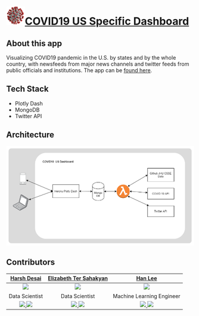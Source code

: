 # <img src="assets/images/covid19-logo.png" width="50px" height="50px">[COVID19 US Specific Dashboard](https://ncov19.us/)

## About this app
Visualizing COVID19 pandemic in the U.S. by states and by the whole country, with newsfeeds from major news channels and twitter feeds from public officials and institutions. The app can be [found here](https://ncov19.us/).

## Tech Stack
- Plotly Dash
- MongoDB
- Twitter API


## Architecture

![](assets/images/covid19-dash.png)

## Contributors

| [Harsh Desai](https://github.com/hurshd0)     | [Elizabeth Ter Sahakyan](https://github.com/elizabethts) | [Han Lee](https://github.com/leehanchung) |
| :--------------------: | :--------------------: | :--------------------: | 
| <img src="https://avatars2.githubusercontent.com/u/16807421?s=400&u=844b3a27a223f7e3e2b3318e6a917d3641f93d6a&v=4" width = "200" /> | <img src="https://avatars1.githubusercontent.com/u/30808123?s=400&u=7757b1986b1e1713f378b402cb4e0a43b33ed451&v=4" width = "200" /> | <img src="https://avatars2.githubusercontent.com/u/4794839?s=400&u=1b4ce1a3a102b472ceaeae0f7f5b45df39f80322&v=4" width = "200" /> |
| Data Scientist | Data Scientist | Machine Learning Engineer |
| [<img src="https://github.com/favicon.ico" width="20"> ](https://github.com/hurshd0) [ <img src="https://static.licdn.com/sc/h/al2o9zrvru7aqj8e1x2rzsrca" width="20"> ](https://www.linkedin.com/in/hurshd/)                   |[<img src="https://github.com/favicon.ico" width="20"> ](https://github.com/elizabethts) [ <img src="https://static.licdn.com/sc/h/al2o9zrvru7aqj8e1x2rzsrca" width="20"> ](https://www.linkedin.com/in/elizabethts/)    |[<img src="https://github.com/favicon.ico" width="20"> ](https://github.com/leehanchung) [ <img src="https://static.licdn.com/sc/h/al2o9zrvru7aqj8e1x2rzsrca" width="20"> ](https://www.linkedin.com/in/hanchunglee/)    

